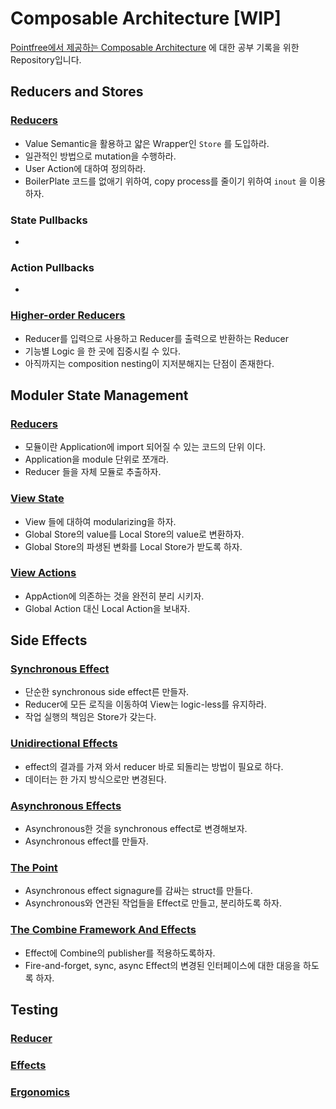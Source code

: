 # Composable Architecture [WIP]

[Pointfree에서 제공하는 Composable Architecture](https://www.pointfree.co/collections/composable-architecture) 에 대한 공부 기록을 위한 Repository입니다.

## Reducers and Stores

### [Reducers](/Reducer_and_Stores/Reducers.md)

- Value Semantic을 활용하고 얇은 Wrapper인 `Store` 를 도입하라.
- 일관적인 방법으로 mutation을 수행하라.
- User Action에 대하여 정의하라.
- BoilerPlate 코드를 없애기 위하여, copy process를 줄이기 위하여 `inout` 을 이용하자.

### State Pullbacks

- 

### Action Pullbacks

- 

### [Higher-order Reducers](/Note/Reducer_and_Stores/Higher-Order_Reducers.md)

- Reducer를 입력으로 사용하고 Reducer를 출력으로 반환하는 Reducer
- 기능별 Logic 을 한 곳에 집중시킬 수 있다.
- 아직까지는 composition nesting이 지저분해지는 단점이 존재한다.

## Moduler State Management

### [Reducers](/Note/Moduler_State_Management/Reducers.md)

- 모듈이란 Application에 import 되어질 수 있는 코드의 단위 이다.
- Application을 module 단위로 쪼개라.
- Reducer 들을 자체 모듈로 추출하자.

### [View State](/Note/Moduler_State_Management/View_State.md)

- View 들에 대하여 modularizing을 하자.
- Global Store의 value를 Local Store의 value로 변환하자.
- Global Store의 파생된 변화를 Local Store가 받도록 하자.

### [View Actions](/Note/Moduler_State_Management/View_Action.md)

- AppAction에 의존하는 것을 완전히 분리 시키자.
- Global Action 대신 Local Action을 보내자.

## Side Effects

### [Synchronous Effect](/Note/SideEffects/SynchronousEffects.md)

- 단순한 synchronous side effect른 만들자.
- Reducer에 모든 로직을 이동하여 View는 logic-less를 유지하라.
- 작업 실행의 책임은 Store가 갖는다.

### [Unidirectional Effects](/Note/SideEffects/UnidirectionalEffects.md)

- effect의 결과를 가져 와서 reducer 바로 되돌리는 방법이 필요로 하다.
- 데이터는 한 가지 방식으로만 변경된다.

### [Asynchronous Effects](/Note/SideEffects/AsynchronousEffects.md)

- Asynchronous한 것을 synchronous effect로 변경해보자.
- Asynchronous effect를 만들자.

### [The Point](/Note/SideEffects/ThePoint.md)

- Asynchronous effect signagure를 감싸는 struct를 만들다.
- Asynchronous와 연관된 작업들을 Effect로 만들고, 분리하도록 하자.

### [The Combine Framework And Effects](/Note/SideEffects/TheCombineFrameworkAndEffects.md)

- Effect에 Combine의 publisher를 적용하도록하자.
- Fire-and-forget, sync, async Effect의 변경된 인터페이스에 대한 대응을 하도록 하자.

## Testing

### [Reducer](/Note/Testing/Reducer.md)

### [Effects](/Note/Testing/Effects.md)

### [Ergonomics](/Note/Testing/Ergonomics.md)

